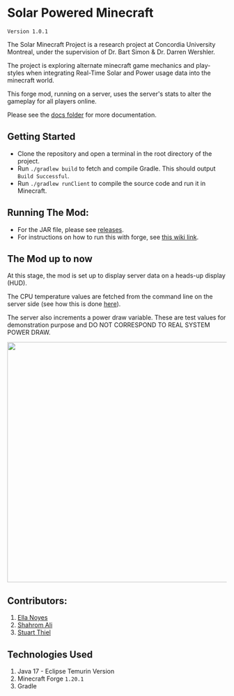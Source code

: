 # Solar Powered Minecraft
`Version 1.0.1`

The Solar Minecraft Project is a research project at Concordia University Montreal, under the supervision of Dr. Bart 
Simon & Dr. Darren Wershler. 

The project is exploring alternate minecraft game mechanics and play-styles when integrating 
Real-Time Solar and Power usage data into the minecraft world. 

This forge mod, running on a server, uses the server's stats to alter the gameplay for all players online. 

Please see the [docs folder](./docs/) for more documentation.
## Getting Started 
- Clone the repository and open a terminal in the root directory of the project.
- Run `./gradlew build` to fetch and compile Gradle. This should output `Build Successful`. 
- Run `./gradlew runClient` to compile the source code and run it in Minecraft.

## Running The Mod: 
- For the JAR file, please see [releases](https://github.com/estineali/Solar_Minecraft/releases).
- For instructions on how to run this with forge, see [this wiki link](https://github.com/en4395/Solar_Minecraft/wiki/How-to-join-the-Solar-Minecraft-server).  

## The Mod up to now
At this stage, the mod is set up to display server data on a heads-up display (HUD). 

The CPU temperature values are fetched from the command line on the server side (see how this is done [here](https://github.com/en4395/Solar_Minecraft/blob/main/src/main/java/solarminecraft/services/DataQueryProcess.java)). 

The server also increments a power draw variable. These are test values for demonstration purpose and DO NOT CORRESPOND TO REAL SYSTEM POWER DRAW.

<img src = "https://github.com/en4395/Workshop_Images/blob/main/solar_minecraft_HUD.png" width=550> 

## Contributors: 
1. [Ella Noyes](https://github.com/en4395)
2. [Shahrom Ali](https://github.com/estineali)
3. [Stuart Thiel](https://github.com/ramou)

## Technologies Used 
1. Java 17 - Eclipse Temurin Version
2. Minecraft Forge `1.20.1`
3. Gradle

